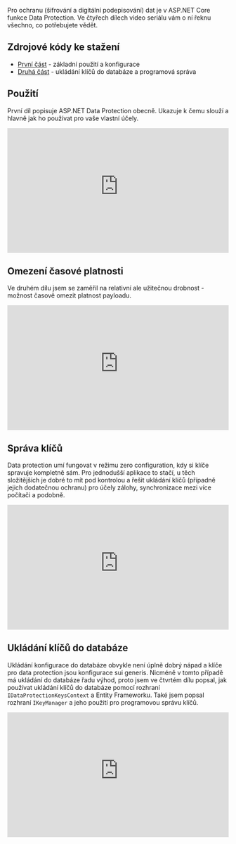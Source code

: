 <!-- dcterms:title = ASP.NET Data Protection: Vše co o něm potřebujete vědět -->
<!-- dcterms:abstract = Pro ochranu (šifrování a digitální podepisování) dat je v ASP.NET Core funkce Data Protection. Ve čtyřech dílech video seriálu vám o ní řeknu všechno, co potřebujete vědět. -->
<!-- dcterms:creator = Michal Altair Valášek -->
<!-- x4w:pictureUrl = /perex-pictures/faux-code-1.svg -->
<!-- x4w:pictureWidth = 150 -->
<!-- x4w:pictureHeight = 150 -->
<!-- x4w:coverUrl = /cover-pictures/20211021-dotnet-raspi-2.jpg -->
<!-- x4w:coverCredits = Chunli Ju via Unsplash.com -->
<!-- x4w:category = Z-TECH -->
<!-- x4w:category = IT -->
<!-- dcterms:date = 2022-03-03T12:00:00 -->

Pro ochranu (šifrování a digitální podepisování) dat je v ASP.NET Core funkce Data Protection. Ve čtyřech dílech video seriálu vám o ní řeknu všechno, co potřebujete vědět.

## Zdrojové kódy ke stažení

* [První část](https://www.cdn.altairis.cz/Blog/2022/20220303-dataprotection-1.zip) - základní použití a konfigurace
* [Druhá část](https://www.cdn.altairis.cz/Blog/2022/20220303-dataprotection-2.zip) - ukládání klíčů do databáze a programová správa

## Použití

První díl popisuje ASP.NET Data Protection obecně. Ukazuje k čemu slouží a hlavně jak ho používat pro vaše vlastní účely.

<div style="position:relative;padding-top:56.25%;">
  <iframe src="https://www.youtube-nocookie.com/embed/_T-hz9vMtPA" frameborder="0" allowfullscreen allow="accelerometer; autoplay; encrypted-media; gyroscope; picture-in-picture" style="position:absolute;top:0;left:0;width:100%;height:100%;"></iframe>
</div>

## Omezení časové platnosti

Ve druhém dílu jsem se zaměřil na relativní ale užitečnou drobnost - možnost časově omezit platnost payloadu.

<div style="position:relative;padding-top:56.25%;">
  <iframe src="https://www.youtube-nocookie.com/embed/_vckwfU8duo" frameborder="0" allowfullscreen allow="accelerometer; autoplay; encrypted-media; gyroscope; picture-in-picture" style="position:absolute;top:0;left:0;width:100%;height:100%;"></iframe>
</div>

## Správa klíčů

Data protection umí fungovat v režimu zero configuration, kdy si klíče spravuje kompletně sám. Pro jednodušší aplikace to stačí, u těch složitějších je dobré to mít pod kontrolou a řešit ukládání klíčů (případně jejich dodatečnou ochranu) pro účely zálohy, synchronizace mezi více počítači a podobně.

<div style="position:relative;padding-top:56.25%;">
  <iframe src="https://www.youtube-nocookie.com/embed/u7WxEnHwTEw" frameborder="0" allowfullscreen allow="accelerometer; autoplay; encrypted-media; gyroscope; picture-in-picture" style="position:absolute;top:0;left:0;width:100%;height:100%;"></iframe>
</div>

## Ukládání klíčů do databáze

Ukládání konfigurace do databáze obvykle není úplně dobrý nápad a klíče pro data protection jsou konfigurace sui generis. Nicméně v tomto případě má ukládání do databáze řadu výhod, proto jsem ve čtvrtém dílu popsal, jak používat ukládání klíčů do databáze pomocí rozhraní `IDataProtectionKeysContext` a Entity Frameworku. Také jsem popsal rozhraní `IKeyManager` a jeho použití pro programovou správu klíčů. 

<div style="position:relative;padding-top:56.25%;">
  <iframe src="https://www.youtube-nocookie.com/embed/e2mwUMrrxZ0" frameborder="0" allowfullscreen allow="accelerometer; autoplay; encrypted-media; gyroscope; picture-in-picture" style="position:absolute;top:0;left:0;width:100%;height:100%;"></iframe>
</div>
